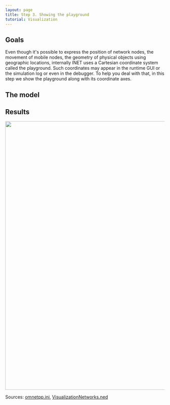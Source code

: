 ```yaml
---
layout: page
title: Step 3. Showing the playground
tutorial: Visualization
---
```


## Goals
Even though it's possible to express the position of network nodes, the movement of mobile nodes,
the geometry of physical objects using geographic locations, internally INET uses a Cartesian
coordinate system called the playground. Such coordinates may appear in the runtime GUI or the
simulation log or even in the debugger. To help you deal with that, in this step we show the
playground along with its coordinate axes.

## The model

## Results

<img src="step1_map_with_axes.png" width="850">

Sources: [omnetpp.ini](../omnetpp.ini), [VisualizationNetworks.ned](../VisualizationNetworks.ned)
